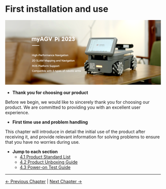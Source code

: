 # First installation and use

![](../resources/4-FirstInstallAndUse/README/PI-main.png)

- **Thank you for choosing our product**
  
Before we begin, we would like to sincerely thank you for choosing our product. We are committed to providing you with an excellent user experience.

- **First time use and problem handling**
  
This chapter will introduce in detail the initial use of the product after receiving it, and provide relevant information for solving problems to ensure that you have no worries during use.

- **Jump to each section**
   - [4.1 Product Standard List](myagvPI/4.1.1-ProductStandardList.md)
   - [4.2 Product Unboxing Guide](myagvPI/4.1.2-ProductUnboxingGuide.md)
   - [4.3 Power-on Test Guide](myagvPI/4.1.3-PowerOnDetectionGuide.md)

----
[← Previous Chapter](../3-UserNotes/README.md) | [Next Chapter →](../5-BasicApplication/README.md)